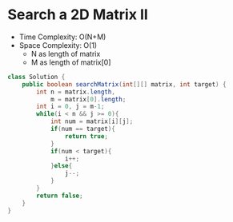 # Search a 2D Matrix II

- Time Complexity: O(N+M)
- Space Complexity: O(1)
  - N as length of matrix
  - M as length of matrix[0]

```java
class Solution {
    public boolean searchMatrix(int[][] matrix, int target) {
        int n = matrix.length,
            m = matrix[0].length;
        int i = 0, j = m-1;
        while(i < n && j >= 0){
            int num = matrix[i][j];
            if(num == target){
                return true;
            }
            if(num < target){
                i++;
            }else{
                j--;
            }
        }
        return false;
    }
}
```
